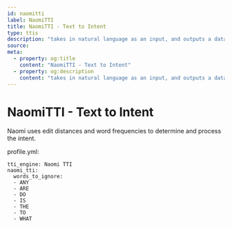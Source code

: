 ```yaml
---
id: naomitti
label: NaomiTTI
title: NaomiTTI - Text to Intent
type: ttis
description: "takes in natural language as an input, and outputs a data structure"
source:
meta:
  - property: og:title
    content: "NaomiTTI - Text to Intent"
  - property: og:description
    content: "takes in natural language as an input, and outputs a data structure"
---
```


# NaomiTTI - Text to Intent


Naomi uses edit distances and word frequencies to determine and process the intent.

profile.yml:
```
tti_engine: Naomi TTI
naomi_tti:
  words_to_ignore:
  - ANY
  - ARE
  - DO
  - IS
  - THE
  - TO
  - WHAT
```

<EditPageLink/>
